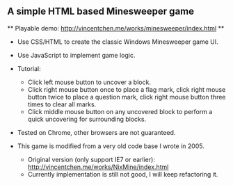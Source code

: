 A simple HTML based Minesweeper game
-----------------------------------------------------------------------------
** Playable demo: http://vincentchen.me/works/minesweeper/index.html **

* Use CSS/HTML to create the classic Windows Minesweeper game UI.
* Use JavaScript to implement game logic.
* Tutorial:
  - Click left mouse button to uncover a block.
  - Click right mouse button once to place a flag mark, click right mouse button twice to place a question mark, click right mouse button three times to clear all marks.
  - Click middle mouse button on any uncovered block to perform a quick uncovering for surrounding blocks.

* Tested on Chrome, other browsers are not guaranteed.
* This game is modified from a very old code base I wrote in 2005.
  - Original version (only support IE7 or earlier): http://vincentchen.me/works/NixMine/index.html
  - Currently implementation is still not good, I will keep refactoring it.